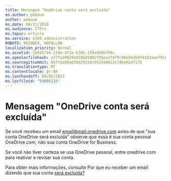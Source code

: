 ```yaml
---
title: Mensagem "OneDrive conta será excluída"
ms.author: pebaum
author: pebaum
ms.date: 04/21/2020
ms.audience: ITPro
ms.topic: article
ms.service: o365-administration
ROBOTS: NOINDEX, NOFOLLOW
localization_priority: Normal
ms.assetid: 16645f44-219e-4f2a-b30b-159a409b790c
ms.openlocfilehash: a77fa39829a550935882f05ea174f9c9be942b074183aaef9c0e464c94cfb4ba
ms.sourcegitcommit: b5f7da89a650d2915dc652449623c78be6247175
ms.translationtype: MT
ms.contentlocale: pt-BR
ms.lasthandoff: 08/05/2021
ms.locfileid: "53985133"
---
```

# <a name="onedrive-account-will-be-deleted-message"></a>Mensagem "OneDrive conta será excluída"

Se você recebeu um email email@mail.onedrive.com aviso de que "sua conta OneDrive será excluída" observe que essa é sua conta pessoal OneDrive.com, não sua conta OneDrive for Business. 
  
Se você não tiver certeza se usa OneDrive pessoal, entre onedrive.com para reativar e revisar sua conta.
  
Para obter mais informações, consulte Por que eu receber um email dizendo que sua conta [será excluída?](https://go.microsoft.com/fwlink/?linkid=2036151&amp;clcid=0x409)
  

